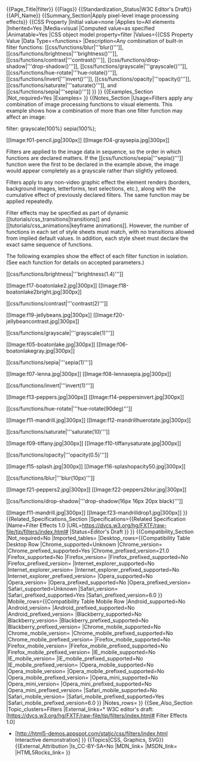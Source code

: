 {{Page_Title|filter}}
{{Flags}}
{{Standardization_Status|W3C Editor's Draft}}
{{API_Name}}
{{Summary_Section|Apply pixel-level image processing effects}}
{{CSS Property
|Initial value=none
|Applies to=All elements
|Inherited=Yes
|Media=visual
|Computed value=as specified
|Animatable=Yes
|CSS object model property=filter
|Values={{CSS Property Value
|Data Type=&lt;functions>
|Description=Any combination of built-in filter functions: [[css/functions/blur|'''blur()''']], [[css/functions/brightness|'''brightness()''']], [[css/functions/contrast|'''contrast()''']], [[css/functions/drop-shadow|'''drop-shadow()''']], [[css/functions/grayscale|'''grayscale()''']], [[css/functions/hue-rotate|'''hue-rotate()''']], [[css/functions/invert|'''invert()''']], [[css/functions/opacity|'''opacity()''']], [[css/functions/saturate|'''saturate()''']], and [[css/functions/sepia|'''sepia()''']]
}}
}}
{{Examples_Section
|Not_required=Yes
|Examples=
}}
{{Notes_Section
|Usage=Filters apply any combination of image processing functions to
visual elements.  This example shows how a combination of more than
one filter function may affect an image:

 filter: grayscale(100%) sepia(100%);

[[Image:f01-pencil.jpg|300px]]&nbsp;[[Image:f04-graysepia.jpg|300px]]

Filters are applied to the image data in sequence, so the order in
which functions are declared matters. If the
[[css/functions/sepia|'''sepia()''']] function were the first to be
declared in the example above, the image would appear completely as a
grayscale rather than slightly yellowed.

Filters apply to any non-video graphic effect the element renders
(borders, background images, letterforms, text selections, etc.),
along with the cumulative effect of previously declared filters. The
same function may be applied repeatedly.

Filter effects may be specified as part of dynamic
[[tutorials/css_transitions|transitions]] and
[[tutorials/css_animations|keyframe animations]]. However, the number
of functions in each set of style sheets must match, with no
transitions allowed from implied default values. In addition, each
style sheet must declare the exact same sequence of functions.

The following examples show the effect of each filter function in
isolation. (See each function for details on accepted parameters.)

[[css/functions/brightness|'''brightness(1.4)''']]

[[Image:f17-boatonlake2.jpg|300px]]&nbsp;[[Image:f18-boatonlake2bright.jpg|300px]]

[[css/functions/contrast|'''contrast(2)''']]

[[Image:f19-jellybeans.jpg|300px]]&nbsp;[[Image:f20-jellybeancontrast.jpg|300px]]

[[css/functions/grayscale|'''grayscale(1)''']]

[[Image:f05-boatonlake.jpg|300px]]&nbsp;[[Image:f06-boatonlakegray.jpg|300px]]

[[css/functions/sepia|'''sepia(1)''']]

[[Image:f07-lenna.jpg|300px]]&nbsp;[[Image:f08-lennasepia.jpg|300px]]

[[css/functions/invert|'''invert(1)''']]

[[Image:f13-peppers.jpg|300px]]&nbsp;[[Image:f14-peppersinvert.jpg|300px]]

[[css/functions/hue-rotate|'''hue-rotate(90deg)''']]

[[Image:f11-mandrill.jpg|300px]]&nbsp;[[Image:f12-mandrillhuerotate.jpg|300px]]

[[css/functions/saturate|'''saturate(10)''']]

[[Image:f09-tiffany.jpg|300px]]&nbsp;[[Image:f10-tiffanysaturate.jpg|300px]]

[[css/functions/opacity|'''opacity(0.5)''']]

[[Image:f15-splash.jpg|300px]]&nbsp;[[Image:f16-splashopacity50.jpg|300px]]

[[css/functions/blur|'''blur(10px)''']]

[[Image:f21-peppers2.jpg|300px]]&nbsp;[[Image:f22-peppers2blur.jpg|300px]]

[[css/functions/drop-shadow|'''drop-shadow(16px 16px 20px black)''']]

[[Image:f11-mandrill.jpg|300px]]&nbsp;[[Image:f23-mandrilldrop1.jpg|300px]]
}}
{{Related_Specifications_Section
|Specifications={{Related Specification
|Name=Filter Effects 1.0
|URL=https://dvcs.w3.org/hg/FXTF/raw-file/tip/filters/index.html#
|Status=Editor's Draft
}}
}}
{{Compatibility_Section
|Not_required=No
|Imported_tables=
|Desktop_rows={{Compatibility Table Desktop Row
|Chrome_supported=Unknown
|Chrome_version=
|Chrome_prefixed_supported=Yes
|Chrome_prefixed_version=21.0
|Firefox_supported=No
|Firefox_version=
|Firefox_prefixed_supported=No
|Firefox_prefixed_version=
|Internet_explorer_supported=No
|Internet_explorer_version=
|Internet_explorer_prefixed_supported=No
|Internet_explorer_prefixed_version=
|Opera_supported=No
|Opera_version=
|Opera_prefixed_supported=No
|Opera_prefixed_version=
|Safari_supported=Unknown
|Safari_version=
|Safari_prefixed_supported=Yes
|Safari_prefixed_version=6.0
}}
|Mobile_rows={{Compatibility Table Mobile Row
|Android_supported=No
|Android_version=
|Android_prefixed_supported=No
|Android_prefixed_version=
|Blackberry_supported=No
|Blackberry_version=
|Blackberry_prefixed_supported=No
|Blackberry_prefixed_version=
|Chrome_mobile_supported=No
|Chrome_mobile_version=
|Chrome_mobile_prefixed_supported=No
|Chrome_mobile_prefixed_version=
|Firefox_mobile_supported=No
|Firefox_mobile_version=
|Firefox_mobile_prefixed_supported=No
|Firefox_mobile_prefixed_version=
|IE_mobile_supported=No
|IE_mobile_version=
|IE_mobile_prefixed_supported=No
|IE_mobile_prefixed_version=
|Opera_mobile_supported=No
|Opera_mobile_version=
|Opera_mobile_prefixed_supported=No
|Opera_mobile_prefixed_version=
|Opera_mini_supported=No
|Opera_mini_version=
|Opera_mini_prefixed_supported=No
|Opera_mini_prefixed_version=
|Safari_mobile_supported=No
|Safari_mobile_version=
|Safari_mobile_prefixed_supported=Yes
|Safari_mobile_prefixed_version=6.0
}}
|Notes_rows=
}}
{{See_Also_Section
|Topic_clusters=Filters
|External_links=* W3C editor's draft: [https://dvcs.w3.org/hg/FXTF/raw-file/tip/filters/index.html# Filter Effects 1.0]
* [http://html5-demos.appspot.com/static/css/filters/index.html Interactive demonstration]
}}
{{Topics|CSS, Graphics, SVG}}
{{External_Attribution
|Is_CC-BY-SA=No
|MDN_link=
|MSDN_link=
|HTML5Rocks_link=
}}
